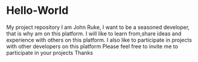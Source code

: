 # Hello-World
My project repository
I am John Ruke, I want to be a seasoned developer, that is why am on this platform.
I will like to learn from,share ideas and experience  with others on this platform. 
I also like to participate in projects with other developers on this platform
Please feel free to invite me to participate in your projects
Thanks
